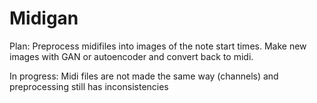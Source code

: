 # Midigan


Plan:
Preprocess midifiles into images of the note start times. Make new images with GAN or autoencoder and convert back to midi.



In progress: Midi files are not made the same way (channels) and preprocessing still has inconsistencies